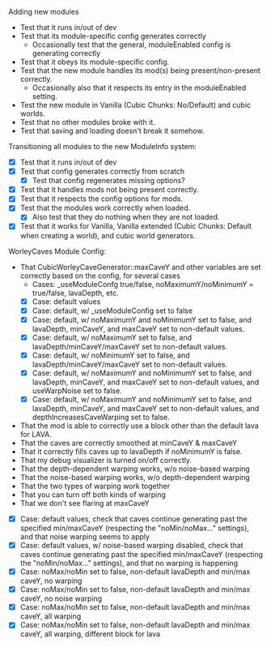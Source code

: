 Adding new modules
* Test that it runs in/out of dev
* Test that its module-specific config generates correctly
  * Occasionally test that the general, moduleEnabled config is generating correctly
* Test that it obeys its module-specific config.
* Test that the new module handles its mod(s) being present/non-present correctly.
  * Occasionally also that it respects its entry in the moduleEnabled setting.
* Test the new module in Vanilla (Cubic Chunks: No/Default) and cubic worlds.
* Test that no other modules broke with it.
* Test that saving and loading doesn't break it somehow.

Transitioning all modules to the new ModuleInfo system:
* [X] Test that it runs in/out of dev
* [X] Test that config generates correctly from scratch
  * [X] Test that config regenerates missing options?
* [X] Test that it handles mods not being present correctly.
* [X] Test that it respects the config options for mods.
* [X] Test that the modules work correctly when loaded.
  * [X] Also test that they do nothing when they are not loaded.
* [X] Test that it works for Vanilla, Vanilla extended (Cubic Chunks: Default when creating a world),
  and cubic world generators.

WorleyCaves Module Config:
* That CubicWorleyCaveGenerator::maxCaveY and other variables are set correctly based on the
  config, for several cases
  * Cases: _useModuleConfg true/false, noMaximumY/noMinimumY = true/false, lavaDepth, etc.
  * [X] Case: default values
  * [X] Case: default, w/ _useModuleConfig set to false
  * [X] Case: default, w/ noMaximumY and noMinimumY set to false, and lavaDepth, minCaveY, and
    maxCaveY set to non-default values.
  * [X] Case: default, w/ noMaximumY set to false, and lavaDepth/minCaveY/maxCaveY set to
    non-default values.
  * [X] Case: default, w/ noMinimumY set to false, and lavaDepth/minCaveY/maxCaveY set to
    non-default values.
  * [X] Case: default, w/ noMaximumY and noMinimumY set to false, and lavaDepth, minCaveY, and
    maxCaveY set to non-default values, and useWarpNoise set to false.
  * [X] Case: default, w/ noMaximumY and noMinimumY set to false, and lavaDepth, minCaveY, and
    maxCaveY set to non-default values, and depthIncreasesCaveWarping set to false.
* That the mod is able to correctly use a block other than the default lava for LAVA.
* That the caves are correctly smoothed at minCaveY & maxCaveY
* That it correctly fills caves up to lavaDepth if noMinimumY is false.
* That my debug visualizer is turned on/off correctly.
* That the depth-dependent warping works, w/o noise-based warping
* That the noise-based warping works, w/o depth-dependent warping
* That the two types of warping work together
* That you can turn off both kinds of warping
* That we don't see flaring at maxCaveY
* [X] Case: default values, check that caves continue generating past the specified min/maxCaveY
  (respecting the "noMin/noMax..." settings), and that noise warping seems to apply
* [X] Case: default values, w/ noise-based warping disabled, check that caves continue generating past the specified min/maxCaveY
  (respecting the "noMin/noMax..." settings), and that no warping is happening
* [X] Case: noMax/noMin set to false, non-default lavaDepth and min/max caveY, no warping
* [X] Case: noMax/noMin set to false, non-default lavaDepth and min/max caveY, no noise warping
* [X] Case: noMax/noMin set to false, non-default lavaDepth and min/max caveY, all warping
* [X] Case: noMax/noMin set to false, non-default lavaDepth and min/max caveY, all warping, different block for lava